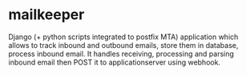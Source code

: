 # mailkeeper
  Django (+ python scripts integrated to postfix MTA) application which allows to track inbound and outbound emails,
store them in database, process inbound email.
It handles receiving, processing and parsing inbound email then POST it to
applicationserver using webhook.

